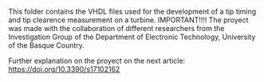 This folder contains the VHDL files used for the development of a tip timing and tip clearence measurement on a turbine.
IMPORTANT!!!! The proyect was made with the collaboration of different researchers from the Investigation Group of the Department of Electronic Technology, University of the Basque Country.

Further explanation on the proyect on the next article: https://doi.org/10.3390/s17102162
